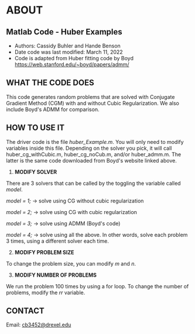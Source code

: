 # ABOUT
## Matlab Code - Huber Examples

- Authors: Cassidy Buhler and Hande Benson
- Date code was last modified: March 11, 2022
- Code is adapted from Huber fitting code by Boyd https://web.stanford.edu/~boyd/papers/admm/

## WHAT THE CODE DOES 

This code generates random problems that are solved with Conjugate Gradient Method (CGM) with and without Cubic Regularization.
We also include Boyd's ADMM for comparison.

## HOW TO USE IT

The driver code is the file *huber_Example.m*. You will only need to modify variables inside this file. Depending on the solver you pick, it will call huber_cg_withCubic.m, huber_cg_noCub.m, and/or huber_admm.m. The latter is the same code downloaded from Boyd's website linked above. 

1. **MODIFY SOLVER**

There are 3 solvers that can be called by the toggling the variable called *model*. 

*model = 1;* -> solve using CG without cubic regularization 

*model = 2;* -> solve using CG with cubic regularization 

*model = 3;* -> solve using ADMM (Boyd's code)

*model = 4;* -> solve using all the above. In other words, solve each problem 3 times, using a different solver each time. 

2. **MODIFY PROBLEM SIZE**

To change the problem size, you can modify *m* and *n*. 

3. **MODIFY NUMBER OF PROBLEMS**

We run the problem 100 times by using a for loop. To change the number of problems, modify the *rr* variable. 


## CONTACT 

Email: cb3452@drexel.edu 

